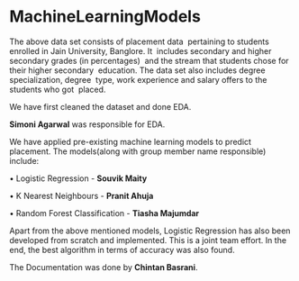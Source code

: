 # MachineLearningModels

The above data set consists of placement data 
pertaining to  students enrolled in Jain University, Banglore. It 
includes secondary and higher secondary grades (in percentages) 
and the stream that students chose for their higher secondary 
education. The data set also includes degree specialization, degree 
type, work experience and salary offers to the students who got 
placed. 

We have first cleaned the dataset and done EDA.

**Simoni Agarwal** was responsible for EDA.

We have applied pre-existing machine learning models to predict placement.
The models(along with group member name responsible) include:
  
•	Logistic Regression - **Souvik Maity**

•	K Nearest Neighbours - **Pranit Ahuja**

•	Random Forest Classification - **Tiasha Majumdar**

Apart from the above mentioned models, Logistic Regression has also been developed from scratch 
and implemented. This is a joint team effort.
In the end, the best algorithm in terms of accuracy was also found.

The Documentation was done by **Chintan Basrani**.
